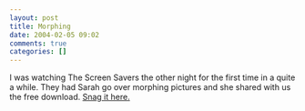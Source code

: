```yaml
---
layout: post
title: Morphing
date: 2004-02-05 09:02
comments: true
categories: []
---
```

I was watching The Screen Savers the other night for the first time in a quite a while. They had Sarah go over morphing pictures and she shared with us the free download. <a href="http://meesoft.logicnet.dk/SmartMorph/index2.php">Snag it here.</a>
